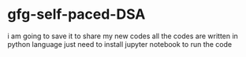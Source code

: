 # gfg-self-paced-DSA
i am going to save it to share my new codes
all the codes are written in python language 
just need to install jupyter notebook to run the code
